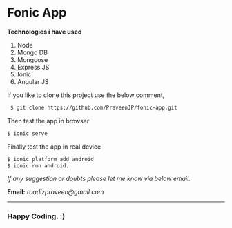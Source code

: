 Fonic App
==================================

__Technologies i have used__

1. Node
2. Mongo DB
3. Mongoose
4. Express JS
5. Ionic
6. Angular JS

If you like to clone this project use the below comment,

``` bash
 $ git clone https://github.com/PraveenJP/fonic-app.git
```

Then test the app in browser

```bash
$ ionic serve
```

Finally test the app in real device

```bash
$ ionic platform add android
$ ionic run android.
```

_If any suggestion or doubts please let me know via below email._

__Email:__ _roadizpraveen@gmail.com_

- - - -

### Happy Coding. :)
